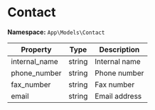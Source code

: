 # Contact

**Namespace:** `App\Models\Contact`

| Property      | Type   | Description              |
|---------------|--------|--------------------------|
| internal_name | string | Internal name            |
| phone_number  | string | Phone number             |
| fax_number    | string | Fax number               |
| email         | string | Email address            |
